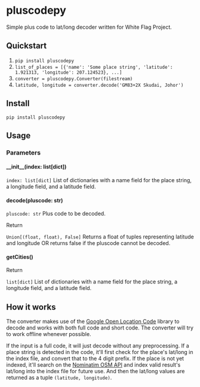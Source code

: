 # pluscodepy
Simple plus code to lat/long decoder written for White Flag Project.

## Quickstart
1. `pip install pluscodepy`
2. `list_of_places = [{'name': 'Some place string', 'latitude': 1.921313, 'longitude': 207.124523}, ...]`
3. `converter = pluscodepy.Converter(filestream)`
4. `latitude, longitude = converter.decode('GM83+2X Skudai, Johor')`

## Install
`pip install pluscodepy`
## Usage
### Parameters
#### \_\_init\_\_(index: list[dict])
`index: list[dict]` List of dictionaries with a name field for the place string, a longitude field, and a latitude field.

#### decode(pluscode: str)
`pluscode: str` Plus code to be decoded.

Return

`Union[(float, float), False]`
Returns a float of tuples representing latitude and longitude OR returns false if the pluscode cannot be decoded.

#### getCities()
Return

`list[dict]` List of dictionaries with a name field for the place string, a longitude field, and a latitude field.


## How it works
The converter makes use of the [Google Open Location Code](https://github.com/google/open-location-code/tree/main/python) library to decode and works with both full code and short code. The converter will try to work offline whenever possible.

If the input is a full code, it will just decode without any preprocessing. If a place string is detected in the code, it'll first check for the place's lat/long in the index file, and convert that to the 4 digit prefix. If the place is not yet indexed, it'll search on the [Nominatim OSM API](https://nominatim.openstreetmap.org) and index valid result's lat/long into the index file for future use. And then the lat/long values are returned as a tuple `(latitude, longitude)`.